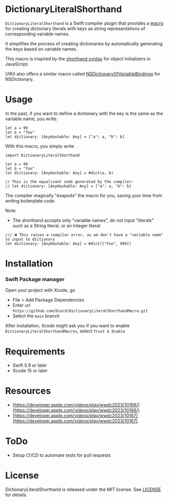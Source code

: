 # DictionaryLiteralShorthand

`DictionaryLiteralShorthand` is a Swift compiler plugin that provides a [macro](https://developer.apple.com/videos/play/wwdc2023/10166/) for creating dictionary literals with keys as string representations of corresponding variable names.

It simplifies the process of creating dictionaries by automatically generating the keys based on variable names.

This macro is inspired by the [shorthand syntax](https://developer.mozilla.org/en-US/docs/Web/JavaScript/Reference/Operators/Object_initializer) for object initializers in JavaScript.

UIKit also offers a similar macro called [NSDictionaryOfVariableBindings](https://developer.apple.com/documentation/uikit/nsdictionaryofvariablebindings) for NSDictionary.

# Usage

In the past, if you want to define a dictionary with the key is the same as the variable name, you write:

```
let a = 99
let b = "foo"
let dictionary: [AnyHashable: Any] = ["a": a, "b": b]
```

With this macro, you simply write

```
import DictionaryLiteralShorthand

let a = 99
let b = "foo"
let dictionary: [AnyHashable: Any] = #dict(a, b)

// This is the equalivant code generated by the compiler:
// let dictionary: [AnyHashable: Any] = ["a": a, "b": b]
```

The compiler magically "exapnds" the macro for you, saving your time from writing boilerplate code.

Note:

- The shorthand accepts only "variable names", do not input "literals" such as a String literal, or an Integer literal

```
/// ❌ This raises a compiler error, as we don't have a "variable name" to input to dictionary
let dictionary: [AnyHashable: Any] = #dict(["Foo", 999])
```

# Installation

### Swift Package manager

Open your project with Xcode, go

- File > Add Package Dependencies
- Enter url `https://github.com/Dcard/DictionaryLiteralShorthandMacro.git`
- Select the `main` branch

After installation, Xcode might ask you if you want to enable `DictionaryLiteralShorthandMacros`, select `Trust & Enable`

# Requirements

- Swift 5.9 or later
- Xcode 15 or later

# Resources

- [https://developer.apple.com/videos/play/wwdc2023/10166/](https://developer.apple.com/videos/play/wwdc2023/10166/)
- [https://developer.apple.com/videos/play/wwdc2023/10167](https://developer.apple.com/videos/play/wwdc2023/10167)

# ToDo

- Setup CI/CD to automate tests for pull requests

# License

DictionaryLiteralShorthand is released under the MIT license. See [LICENSE](https://github.com/Dcard/DictionaryLiteralShorthandMacro) for details.
